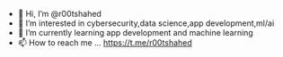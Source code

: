 - 👋 Hi, I’m @r00tshahed
- 👀 I’m interested in cybersecurity,data science,app development,ml/ai
- 🌱 I’m currently learning app development and machine learning
- 📫 How to reach me ... https://t.me/r00tshahed


<!---
r00tshahed/r00tshahed is a ✨ special ✨ repository because its `README.md` (this file) appears on your GitHub profile.
You can click the Preview link to take a look at your changes.
--->
